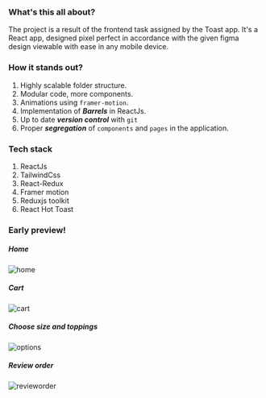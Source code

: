 ### What's this all about?
The project is a result of the frontend task assigned by the Toast app. It's a React app, designed pixel perfect in accordance with the given figma design viewable with ease in any mobile device.

### How it stands out?
1. Highly scalable folder structure.
2. Modular code, more components.
3. Animations using `framer-motion`.
4. Implementation of ***Barrels*** in ReactJs.
5. Up to date ***version control*** with `git`
6. Proper ***segregation*** of `components` and `pages` in the application.

### Tech stack
1. ReactJs
2. TailwindCss
3. React-Redux
4. Framer motion
5. Reduxjs toolkit
6. React Hot Toast

### Early preview!

##### Home
![home](https://user-images.githubusercontent.com/34797335/235214256-fadb4a98-abdf-4944-bd28-b5b4822e5b47.png)

##### Cart
![cart](https://user-images.githubusercontent.com/34797335/235214297-a6de2bb1-8fd1-4bd0-9e11-07038b5d736c.png)

##### Choose size and toppings
![options](https://user-images.githubusercontent.com/34797335/235215364-5e8da66d-6d15-4cfe-b286-bf873d420fd6.png)

##### Review order
![revieworder](https://user-images.githubusercontent.com/34797335/235215389-f6e3e049-9dc9-47d6-b1f4-6b2bdc94c7cd.png)
